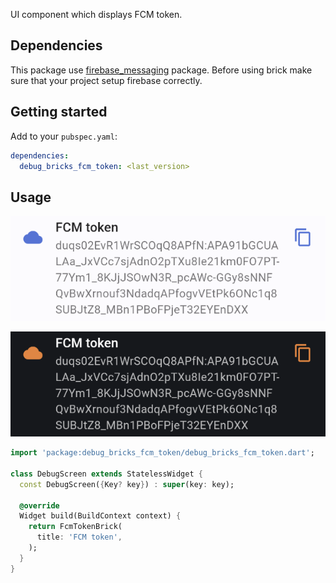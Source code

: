 UI component which displays FCM token.

## Dependencies

This package use [firebase_messaging](https://pub.dev/packages) package. Before using brick 
make sure that your project setup firebase correctly.

## Getting started

Add to your `pubspec.yaml`:

```yaml
dependencies:
  debug_bricks_fcm_token: <last_version>
```

## Usage

![TextBrick](doc/media/fcm_token_light.png)

![TextBrick](doc/media/fcm_token_dark.png)

```dart
import 'package:debug_bricks_fcm_token/debug_bricks_fcm_token.dart';

class DebugScreen extends StatelessWidget {
  const DebugScreen({Key? key}) : super(key: key);

  @override
  Widget build(BuildContext context) {
    return FcmTokenBrick(
      title: 'FCM token',
    );
  }
}
```